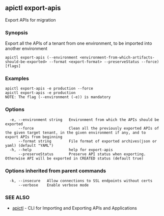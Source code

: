 ## apictl export-apis

Export APIs for migration

### Synopsis

Export all the APIs of a tenant from one environment, to be imported into another environment

```
apictl export-apis (--environment <environment-from-which-artifacts-should-be-exported> --format <export-format> --preserveStatus --force) [flags]
```

### Examples

```
apictl export-apis -e production --force
apictl export-apis -e production
NOTE: The flag (--environment (-e)) is mandatory
```

### Options

```
  -e, --environment string   Environment from which the APIs should be exported
      --force                Clean all the previously exported APIs of the given target tenant, in the given environment if any, and to export APIs from beginning
      --format string        File format of exported archives(json or yaml) (default "YAML")
  -h, --help                 help for export-apis
      --preserveStatus       Preserve API status when exporting. Otherwise API will be exported in CREATED status (default true)
```

### Options inherited from parent commands

```
  -k, --insecure   Allow connections to SSL endpoints without certs
      --verbose    Enable verbose mode
```

### SEE ALSO

* [apictl](apictl.md)	 - CLI for Importing and Exporting APIs and Applications

